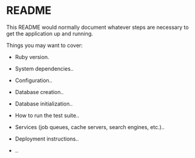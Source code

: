 # README

This README would normally document whatever steps are necessary to get the
application up and running.

Things you may want to cover:

* Ruby version.

* System dependencies..

* Configuration..

* Database creation..

* Database initialization..

* How to run the test suite..

* Services (job queues, cache servers, search engines, etc.)..

* Deployment instructions..

* ..

